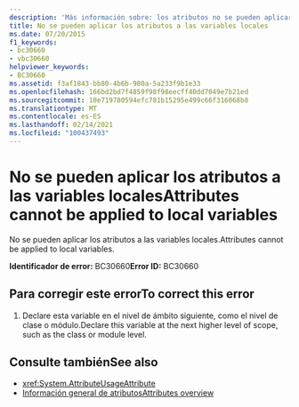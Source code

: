 ```yaml
---
description: 'Más información sobre: los atributos no se pueden aplicar a las variables locales'
title: No se pueden aplicar los atributos a las variables locales
ms.date: 07/20/2015
f1_keywords:
- bc30660
- vbc30660
helpviewer_keywords:
- BC30660
ms.assetid: f3af1843-bb80-4b6b-980a-5a233f9b1e33
ms.openlocfilehash: 166bd2bd7f4859f98f98eecff40dd7049e7b21ed
ms.sourcegitcommit: 10e719780594efc781b15295e499c66f316068b8
ms.translationtype: MT
ms.contentlocale: es-ES
ms.lasthandoff: 02/14/2021
ms.locfileid: "100437493"
---
```

# <a name="attributes-cannot-be-applied-to-local-variables"></a><span data-ttu-id="fafe6-103">No se pueden aplicar los atributos a las variables locales</span><span class="sxs-lookup"><span data-stu-id="fafe6-103">Attributes cannot be applied to local variables</span></span>

<span data-ttu-id="fafe6-104">No se pueden aplicar los atributos a las variables locales.</span><span class="sxs-lookup"><span data-stu-id="fafe6-104">Attributes cannot be applied to local variables.</span></span>  
  
 <span data-ttu-id="fafe6-105">**Identificador de error:** BC30660</span><span class="sxs-lookup"><span data-stu-id="fafe6-105">**Error ID:** BC30660</span></span>  
  
## <a name="to-correct-this-error"></a><span data-ttu-id="fafe6-106">Para corregir este error</span><span class="sxs-lookup"><span data-stu-id="fafe6-106">To correct this error</span></span>  
  
1. <span data-ttu-id="fafe6-107">Declare esta variable en el nivel de ámbito siguiente, como el nivel de clase o módulo.</span><span class="sxs-lookup"><span data-stu-id="fafe6-107">Declare this variable at the next higher level of scope, such as the class or module level.</span></span>  
  
## <a name="see-also"></a><span data-ttu-id="fafe6-108">Consulte también</span><span class="sxs-lookup"><span data-stu-id="fafe6-108">See also</span></span>

- <xref:System.AttributeUsageAttribute>
- [<span data-ttu-id="fafe6-109">Información general de atributos</span><span class="sxs-lookup"><span data-stu-id="fafe6-109">Attributes overview</span></span>](../programming-guide/concepts/attributes/index.md)
